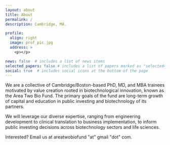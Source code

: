```yaml
---
layout: about
title: About
permalink: /
description: Cambridge, MA.

profile:
  align: right
  image: prof_pic.jpg
  address: >
    <p></p>

news: false  # includes a list of news items
selected_papers: false # includes a list of papers marked as "selected={true}"
social: true  # includes social icons at the bottom of the page
---
```

We are a collective of Cambridge/Boston-based PhD, MD, and MBA trainees motivated by value creation rooted in biotechnological innovation, known as the Area Two Bio Fund. The primary goals of the fund are long-term growth of capital and education in public investing and biotechnology of its partners.

We will leverage our diverse expertise, ranging from engineering development to clinical translation to business implementation, to inform public investing decisions across biotechnology sectors and life sciences.

Interested? Email us at areatwobiofund "at" gmail "dot" com.
